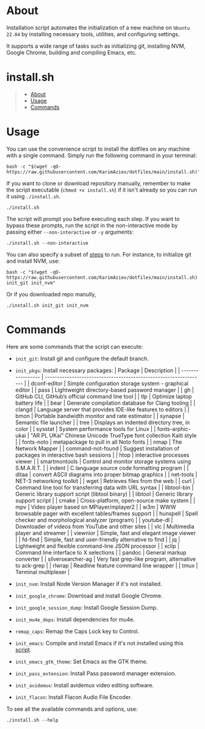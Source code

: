 # About

Installation script automates the initialization of a new machine on `Ubuntu 22.04`
by installing necessary tools, utilities, and configuring settings.

It supports a wide range of tasks such as initializing git, installing
NVM, Google Chrome, building and compiling Emacs, etc.

# install.sh

> - [About](#about)
> - [Usage](#usage)
> - [Commands](#commands)

# Usage

You can use the convenience script to install the dotfiles on any
machine with a single command. Simply run the following command in your
terminal:

```shell
bash -c "$(wget -qO- https://raw.githubusercontent.com/KarimAziev/dotfiles/main/install.sh)"
```

If you want to clone or download repository manually, remember to make
the script executable (`chmod +x install.sh`) if it isn't already so you
can run it using `./install.sh`.

```shell
./install.sh
```

The script will prompt you before executing each step. If you want to
bypass these prompts, run the script in the non-interactive mode by
passing either `--non-interactive` or `-y` arguments:

```shell
./install.sh --non-interactive
```

You can also specify a subset of [steps](#commands) to run. For
instance, to initialize git and install NVM, use:

```shell
bash -c "$(wget -qO- https://raw.githubusercontent.com/KarimAziev/dotfiles/main/install.sh) init_git init_nvm"
```

Or if you downloaded repo manully,

```shell
./install.sh init_git init_nvm
```

# Commands

Here are some commands that the script can execute:

- `init_git`: Install git and configure the default branch.
- `init_pkgs`: Install necessary packages:
  | Package | Description |
  | ----------------- | ----------------------------------------------------------------- |
  | dconf-editor | Simple configuration storage system - graphical editor |
  | pass | Lightweight directory-based password manager |
  | gh | GitHub CLI, GitHub’s official command line tool |
  | tlp | Optimize laptop battery life |
  | bear | Generate compilation database for Clang tooling |
  | clangd | Language server that provides IDE-like features to editors |
  | bmon | Portable bandwidth monitor and rate estimator |
  | synapse | Semantic file launcher |
  | tree | Displays an indented directory tree, in color |
  | sysstat | System performance tools for Linux |
  | fonts-arphic-ukai | "AR PL UKai" Chinese Unicode TrueType font collection Kaiti style |
  | fonts-noto | metapackage to pull in all Noto fonts |
  | nmap | The Network Mapper |
  | command-not-found | Suggest installation of packages in interactive bash sessions |
  | htop | interactive processes viewer |
  | smartmontools | Control and monitor storage systems using S.M.A.R.T. |
  | indent | C language source code formatting program |
  | ditaa | convert ASCII diagrams into proper bitmap graphics |
  | net-tools | NET-3 networking toolkit |
  | wget | Retrieves files from the web |
  | curl | Command line tool for transferring data with URL syntax |
  | libtool-bin | Generic library support script (libtool binary) |
  | libtool | Generic library support script |
  | cmake | Cross-platform, open-source make system |
  | mpv | Video player based on MPlayer/mplayer2 |
  | w3m | WWW browsable pager with excellent tables/frames support |
  | hunspell | Spell checker and morphological analyzer (program) |
  | youtube-dl | Downloader of videos from YouTube and other sites |
  | vlc | Multimedia player and streamer |
  | viewnior | Simple, fast and elegant image viewer |
  | fd-find | Simple, fast and user-friendly alternative to find |
  | jq | Lightweight and flexible command-line JSON processor |
  | xclip | Command line interface to X selections |
  | pandoc | General markup converter |
  | silversearcher-ag | Very fast grep-like program, alternative to ack-grep |
  | rlwrap | Readline feature command line wrapper |
  | tmux | Terminal multiplexer |

- `init_nvm`: Install Node Version Manager if it's not installed.
- `init_google_chrome`: Download and install Google Chrome.
- `init_google_session_dump`: Install Google Session Dump.
- `init_mu4e_deps`: Install dependencies for mu4e.
- `remap_caps`: Remap the Caps Lock key to Control.
- `init_emacs`: Compile and install Emacs if it's not installed using this [script](https://github.com/KarimAziev/build-emacs).
- `init_emacs_gtk_theme`: Set Emacs as the GTK theme.
- `init_pass_extension`: Install Pass password manager extension.
- `init_avidemux`: Install avidemux video editing software.
- `init_flacon`: Install Flacon Audio File Encoder.

To see all the available commands and options, use:

```shell
./install.sh --help
```
